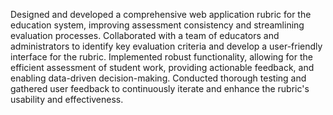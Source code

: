 Designed and developed a comprehensive web application rubric for the education system, improving assessment consistency and streamlining evaluation processes. Collaborated with a team of educators and administrators to identify key evaluation criteria and develop a user-friendly interface for the rubric. Implemented robust functionality, allowing for the efficient assessment of student work, providing actionable feedback, and enabling data-driven decision-making. Conducted thorough testing and gathered user feedback to continuously iterate and enhance the rubric's usability and effectiveness.
